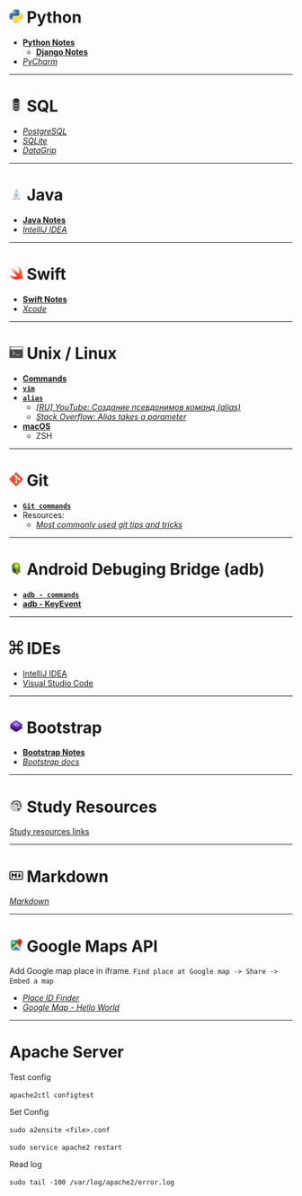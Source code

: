 <!-- [_Stack Overflow: _]() -->
<!-- [_GitHub: _]() -->

# <img src="/imgs/py_icon.png" width="24" height="24"> Python

- [__Python Notes__](https://github.com/sergius-la/Python)
    - [__Django Notes__](https://github.com/sergius-la/Python#-django)
- [_PyCharm_](https://www.jetbrains.com/pycharm/)

***

# <img src="/imgs/sql.png" width="24" height="24"> SQL

- [_PostgreSQL_](https://www.postgresql.org/docs/)
- [_SQLite_](https://www.sqlite.org/docs.html)
- [_DataGrip_](https://www.jetbrains.com/datagrip/)

***

# <img src="/imgs/java.png" width="24" height="24"> Java

- [__Java Notes__](https://github.com/sergius-la/Java)
- [_IntelliJ IDEA_](https://www.jetbrains.com/idea/)

***

# <img src="/imgs/swift.png" width="24" height="24"> Swift

- [__Swift Notes__](https://github.com/sergius-la/Swift)
- [_Xcode_](https://itunes.apple.com/us/app/xcode/id497799835)

***

# <img src="/imgs/terminal.png" width="24" height="24"> Unix / Linux

- [__Commands__](/terminal/Unix.md)
- [__`vim`__](/terminal/vim.md)
- [__`alias`__](/terminal/alias.md)
    - [_[RU] YouTube: Создание псевдонимов команд (alias)_](https://www.youtube.com/watch?v=HvwOtqEheZ4)
    - [_Stack Overflow: Alias takes a parameter_](https://stackoverflow.com/questions/7131670/make-a-bash-alias-that-takes-a-parameter)
- [__macOS__](/macOS.md)
  - ZSH

***

# <img src="/imgs/git.png" width="24" height="24"> Git

- [__`Git commands`__](/Git.md)
- Resources:
    - [_Most commonly used git tips and tricks_](https://github.com/git-tips/tips)

***

# <img src="/imgs/adb.jpeg" width="24" height="24"> Android Debuging Bridge (adb)

- [__`adb - commands`__](/adb/adb.md)
- [__adb - KeyEvent__](/adb/adb%20-%20KeyEvent.md)

***

# <img src="/imgs/shortcuts.jpeg" width="24" height="24"> IDEs

- [IntelliJ IDEA](/IDEA_shortcuts.md)
- [Visual Studio Code](/VS_Code.md)
                    
***

# <img src="/imgs/bootstrap.jpg" width="24" height="24"> Bootstrap

- [__Bootstrap Notes__](/bootstrap_notes.md)
- [_Bootstrap docs_](https://getbootstrap.com/)

***

# <img src="/imgs/study_res.png" width="24" height="24"> Study Resources

[Study resources links](/Study_Resources.md)

*** 

# <img src="/imgs/markdown.png" width="24" height="24"> Markdown

[_Markdown_](https://github.com/adam-p/markdown-here/wiki/Markdown-Cheatsheet)

*** 

# <img src="/imgs/maps.png" width="24" height="24"> Google Maps API

Add Google map place in iframe. `Find place at Google map -> Share -> Embed a map`

- [_Place ID Finder_](https://developers.google.com/maps/documentation/javascript/examples/places-placeid-finder)
- [_Google Map - Hello World_](https://developers.google.com/maps/documentation/javascript/examples/map-simple)

***

# Apache Server

Test config

`apache2ctl configtest`

Set Config

`sudo a2ensite <file>.conf`

`sudo service apache2 restart`

Read log

`sudo tail -100 /var/log/apache2/error.log`
